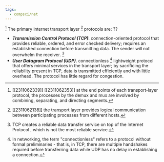 ```yaml
---
tags:
  - compsci/net
---
```

[^2]
The primary internet transport layer [^1] protocols are:
??
- ***Transmission Control Protocol (TCP)***. connection-oriented protocol that provides reliable, ordered, and error checked delivery; requires an established connection before transmitting data. The sender will not overwhelm the receiver. [^4]
- ***User Datagram Protocol (UDP)***. connectionless [^3] lightweight protocol that offers minimal services in the transport layer; by sacrificing the reliability present in TCP, data is transmitted efficiently and with little overhead. The protocol has little regard for congestion. <!--SR:!2024-01-04,1,230-->

[^1]: [[2311062138]] the transport layer provides logical communication between participating processes from different hosts.
[^2]: [[2311062339]] [[2311062353]] at the end points of each transport-layer protocol, the processes by the demux and mux are involved by combining, separating, and directing segments.
[^3]: In networking, the term "connectionless" refers to a protocol without formal preliminaries - that is, in TCP, there are multiple handshakes required before transferring data while UDP has no delay in establishing a connection.
[^4]: TCP creates a reliable data transfer service on top of the Internet Protocol [^5], which is not the most reliable service.
[^5]: [[2311142324]] the network layer protocol that follows the “best effort model”.